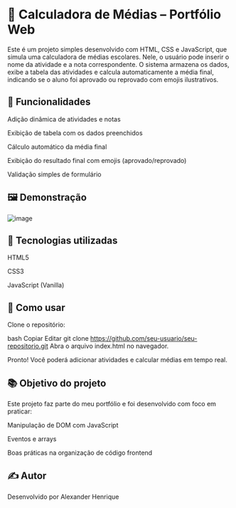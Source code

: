 # 📝 Calculadora de Médias – Portfólio Web #
Este é um projeto simples desenvolvido com HTML, CSS e JavaScript, que simula uma calculadora de médias escolares. Nele, o usuário pode inserir o nome da atividade e a nota correspondente. O sistema armazena os dados, exibe a tabela das atividades e calcula automaticamente a média final, indicando se o aluno foi aprovado ou reprovado com emojis ilustrativos.

## 🔧 Funcionalidades ##
Adição dinâmica de atividades e notas

Exibição de tabela com os dados preenchidos

Cálculo automático da média final

Exibição do resultado final com emojis (aprovado/reprovado)

Validação simples de formulário

## 🖼️ Demonstração ##
![image](https://github.com/user-attachments/assets/fdd6e913-972a-4b66-a72a-c3013f6419aa)

## 🚀 Tecnologias utilizadas ##
HTML5

CSS3

JavaScript (Vanilla)

## 📁 Como usar ##
Clone o repositório:

bash
Copiar
Editar
git clone https://github.com/seu-usuario/seu-repositorio.git
Abra o arquivo index.html no navegador.

Pronto! Você poderá adicionar atividades e calcular médias em tempo real.

## 📚 Objetivo do projeto ##
Este projeto faz parte do meu portfólio e foi desenvolvido com foco em praticar:

Manipulação de DOM com JavaScript

Eventos e arrays

Boas práticas na organização de código frontend

## ✍️ Autor ##
Desenvolvido por Alexander Henrique
